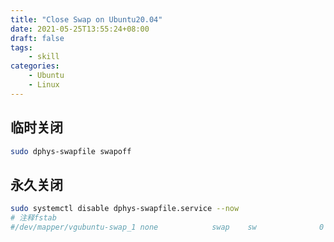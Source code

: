 ```yaml
---
title: "Close Swap on Ubuntu20.04"
date: 2021-05-25T13:55:24+08:00
draft: false
tags:
    - skill
categories:
    - Ubuntu
    - Linux
---
```

## 临时关闭
```sh
sudo dphys-swapfile swapoff
```
## 永久关闭
```sh
sudo systemctl disable dphys-swapfile.service --now
# 注释fstab
#/dev/mapper/vgubuntu-swap_1 none            swap    sw              0       0
```

